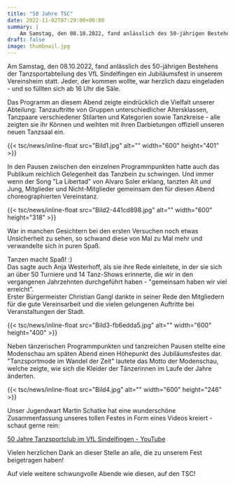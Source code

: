 ```yaml
---
title: "50 Jahre TSC"
date: 2022-11-02T07:29:00+00:00
summary: |
    Am Samstag, den 08.10.2022, fand anlässlich des 50-jährigen Bestehens der Tanzsportabteilung des VfL Sindelfingen ein Jubiläumsfest in unserem Vereinsheim statt. Jeder, der kommen wollte, war herzlich dazu eingeladen - und so füllten sich ab 16 Uhr die Säle.
draft: false
image: thumbnail.jpg
---
```


Am Samstag, den 08.10.2022, fand anlässlich des 50-jährigen Bestehens der Tanzsportabteilung des VfL Sindelfingen ein Jubiläumsfest in unserem Vereinsheim statt. Jeder, der kommen wollte, war herzlich dazu eingeladen - und so füllten sich ab 16 Uhr die Säle.

Das Programm an diesem Abend zeigte eindrücklich die Vielfalt unserer Abteilung: Tanzauftritte von Gruppen unterschiedlicher Altersklassen, Tanzpaare verschiedener Stilarten und Kategorien sowie Tanzkreise - alle zeigten sie ihr Können und weihten mit ihren Darbietungen offiziell unseren neuen Tanzsaal ein.

{{< tsc/news/inline-float src="Bild1.jpg" alt="" width="600" height="401" >}}

In den Pausen zwischen den einzelnen Programmpunkten hatte auch das Publikum reichlich Gelegenheit das Tanzbein zu schwingen. Und immer wenn der Song "La Libertad" von Alvaro Soler erklang, tanzten Alt und Jung, Mitglieder und Nicht-Mitglieder gemeinsam den für diesen Abend choreographierten Vereinstanz.

{{< tsc/news/inline-float src="Bild2-441cd898.jpg" alt="" width="600" height="318" >}}

War in manchen Gesichtern bei den ersten Versuchen noch etwas Unsicherheit zu sehen, so schwand diese von Mal zu Mal mehr und verwandelte sich in puren Spaß.

Tanzen macht Spaß! :)  
Das sagte auch Anja Westerhoff, als sie ihre Rede einleitete, in der sie sich an über 50 Turniere und 14 Tanz-Shows erinnerte, die wir in den vergangenen Jahrzehnten durchgeführt haben - "gemeinsam haben wir viel erreicht".   
Erster Bürgermeister Christian Gangl dankte in seiner Rede den Mitgliedern für die gute Vereinsarbeit und die vielen gelungenen Auftritte bei Veranstaltungen der Stadt.

{{< tsc/news/inline-float src="Bild3-fb6edda5.jpg" alt="" width="600" height="400" >}}

Neben tänzerischen Programmpunkten und tanzreichen Pausen stellte eine Modenschau am späten Abend einen Höhepunkt des Jubiläumsfestes dar. "Tanzsportmode im Wandel der Zeit" lautete das Motto der Modenschau, welche zeigte, wie sich die Kleider der Tänzerinnen im Laufe der Jahre änderten.

{{< tsc/news/inline-float src="Bild4.jpg" alt="" width="600" height="246" >}}

Unser Jugendwart Martin Schatke hat eine wunderschöne Zusammenfassung unseres tollen Festes in Form eines Videos kreiert - schaut gerne rein:  
  
[50 Jahre Tanzsportclub im VfL Sindelfingen - YouTube](https://www.youtube.com/watch?v=G8BeXuSN1Do)

Vielen herzlichen Dank an dieser Stelle an alle, die zu unserem Fest beigetragen haben!  
  
 Auf viele weitere schwungvolle Abende wie diesen, auf den TSC! 


